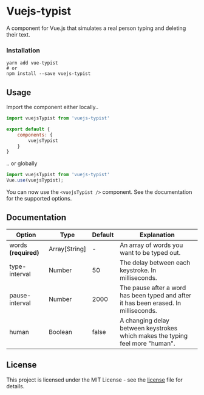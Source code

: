 # Vuejs-typist

A component for Vue.js that simulates a real person typing and deleting their text.  

### Installation

```
yarn add vue-typist
# or
npm install --save vuejs-typist
```


## Usage

Import the component either locally..

```js
import vuejsTypist from 'vuejs-typist'

export default {
    components: {
        vuejsTypist
    }
}
```

.. or globally

``` js
import vuejsTypist from 'vuejs-typist'
Vue.use(vuejsTypist);
```

You can now use the ```<vuejsTypist />``` component. See the documentation for the supported options.

## Documentation
Option| Type| Default| Explanation
--- | --- | ---|  ---
words **(required)** | Array[String]| - | An array of words you want to be typed out.
type-interval | Number| 50 | The delay between each keystroke. In milliseconds.
pause-interval | Number| 2000 | The pause after a word has been typed and after it has been erased. In milliseconds.
human | Boolean | false| A changing delay between keystrokes which makes the typing feel more "human".

## License

This project is licensed under the MIT License - see the [license](LICENSE) file for details.

